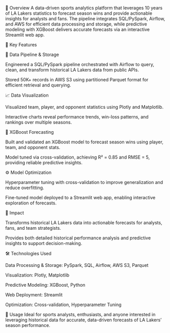 🚀 Overview
A data-driven sports analytics platform that leverages 10 years of LA Lakers statistics to forecast season wins and provide actionable insights for analysts and fans. The pipeline integrates SQL/PySpark, Airflow, and AWS for efficient data processing and storage, while predictive modeling with XGBoost delivers accurate forecasts via an interactive Streamlit web app.

🔑 Key Features

💾 Data Pipeline & Storage

Engineered a SQL/PySpark pipeline orchestrated with Airflow to query, clean, and transform historical LA Lakers data from public APIs.

Stored 50K+ records in AWS S3 using partitioned Parquet format for efficient retrieval and querying.

📈 Data Visualization

Visualized team, player, and opponent statistics using Plotly and Matplotlib.

Interactive charts reveal performance trends, win-loss patterns, and rankings over multiple seasons.

🔮 XGBoost Forecasting

Built and validated an XGBoost model to forecast season wins using player, team, and opponent stats.

Model tuned via cross-validation, achieving R² = 0.85 and RMSE = 5, providing reliable predictive insights.

⚙️ Model Optimization

Hyperparameter tuning with cross-validation to improve generalization and reduce overfitting.

Fine-tuned model deployed to a Streamlit web app, enabling interactive exploration of forecasts.

🎯 Impact

Transforms historical LA Lakers data into actionable forecasts for analysts, fans, and team strategists.

Provides both detailed historical performance analysis and predictive insights to support decision-making.

🛠️ Technologies Used

Data Processing & Storage: PySpark, SQL, Airflow, AWS S3, Parquet

Visualization: Plotly, Matplotlib

Predictive Modeling: XGBoost, Python

Web Deployment: Streamlit

Optimization: Cross-validation, Hyperparameter Tuning

🚀 Usage
Ideal for sports analysts, enthusiasts, and anyone interested in leveraging historical data for accurate, data-driven forecasts of LA Lakers’ season performance.
